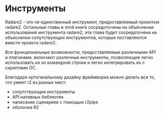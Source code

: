 # Инструменты

Radare2 - это не единственный инструмент, предоставляемый проектом radare2. Остальные главы в этой книге сосредоточены на объяснении использования инструмента radare2, эта глава будет сосредоточена на объяснении сопутствующих инструментов, которые поставляются вместе проекта radare2.

Все функциональные возможности, предоставляемые различными API и плагинами, включают различные инструменты, позволяющие легко использовать их из командной строки и легко интегрировать их с скриптами ОС.

Благодаря ортоганальному дизайну фреймворка можно делать все то, что умеет r2 из разных мест:

* сопутствующие инструменты
* API нативных библиотек
* написание сценариев с помощью r2pipe
* оболочка R2